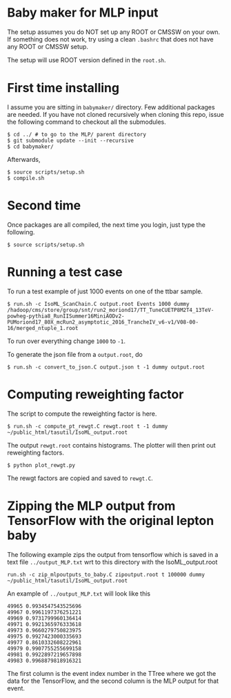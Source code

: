 # Baby maker for MLP input

The setup assumes you do NOT set up any ROOT or CMSSW on your own.
If something does not work, try using a clean ```.bashrc``` that does not have any ROOT or CMSSW setup.

The setup will use ROOT version defined in the ```root.sh```.

# First time installing

I assume you are sitting in ```babymaker/``` directory.
Few additional packages are needed.
If you have not cloned recursively when cloning this repo, issue the following command to checkout all the submodules.

    $ cd ../ # to go to the MLP/ parent directory
    $ git submodule update --init --recursive
    $ cd babymaker/

Afterwards,

    $ source scripts/setup.sh
    $ compile.sh

# Second time

Once packages are all compiled, the next time you login, just type the following.

    $ source scripts/setup.sh

# Running a test case

To run a test example of just 1000 events on one of the ttbar sample.

    $ run.sh -c IsoML_ScanChain.C output.root Events 1000 dummy /hadoop/cms/store/group/snt/run2_moriond17/TT_TuneCUETP8M2T4_13TeV-powheg-pythia8_RunIISummer16MiniAODv2-PUMoriond17_80X_mcRun2_asymptotic_2016_TrancheIV_v6-v1/V08-00-16/merged_ntuple_1.root

To run over everything change ```1000``` to ```-1```.

To generate the json file from a ```output.root```, do

    $ run.sh -c convert_to_json.C output.json t -1 dummy output.root

# Computing reweighting factor

The script to compute the reweighting factor is here.

    $ run.sh -c compute_pt_rewgt.C rewgt.root t -1 dummy ~/public_html/tasutil/IsoML_output.root

The output ```rewgt.root``` contains histograms.
The plotter will then print out reweighting factors.

    $ python plot_rewgt.py

The rewgt factors are copied and saved to ```rewgt.C```.

# Zipping the MLP output from TensorFlow with the original lepton baby

The following example zips the output from tensorflow which is saved in a text file ```../output_MLP.txt``` wrt to this directory with the IsoML_output.root

    run.sh -c zip_mlpoutputs_to_baby.C zipoutput.root t 100000 dummy ~/public_html/tasutil/IsoML_output.root

An example of ```../output_MLP.txt``` will look like this

    49965 0.9934547543525696
    49967 0.9961197376251221
    49969 0.9731799960136414
    49971 0.9921365976333618
    49973 0.9660279750823975
    49975 0.9927423000335693
    49977 0.8610332608222961
    49979 0.9907755255699158
    49981 0.9922897219657898
    49983 0.9968879818916321

The first column is the event index number in the TTree where we got the data for the TensorFlow, and the second column is the MLP output for that event.
